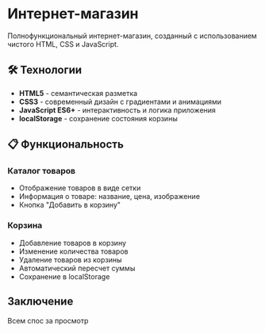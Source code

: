 # Интернет-магазин

Полнофункциональный интернет-магазин, созданный с использованием чистого HTML, CSS и JavaScript.



## 🛠️ Технологии

- **HTML5** - семантическая разметка
- **CSS3** - современный дизайн с градиентами и анимациями
- **JavaScript ES6+** - интерактивность и логика приложения
- **localStorage** - сохранение состояния корзины




## 📋 Функциональность

### Каталог товаров
- Отображение товаров в виде сетки
- Информация о товаре: название, цена, изображение
- Кнопка "Добавить в корзину"

### Корзина
- Добавление товаров в корзину
- Изменение количества товаров
- Удаление товаров из корзины
- Автоматический пересчет суммы
- Сохранение в localStorage







## Заключение

Всем спос за просмотр


